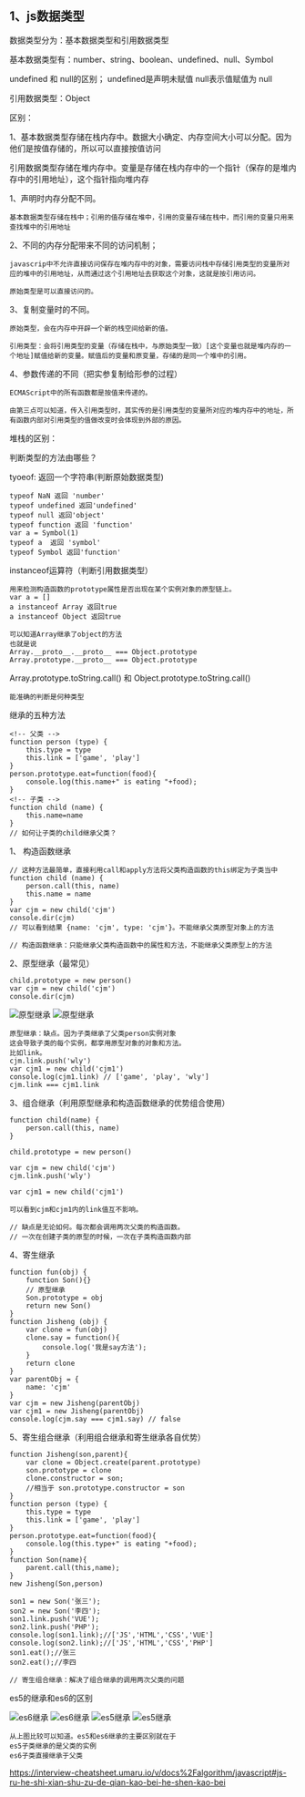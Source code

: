 1、js数据类型
------------------------------
数据类型分为：基本数据类型和引用数据类型

基本数据类型有：number、string、boolean、undefined、null、Symbol

undefined 和 null的区别； undefined是声明未赋值
null表示值赋值为 null

引用数据类型：Object

区别：

1、基本数据类型存储在栈内存中。数据大小确定、内存空间大小可以分配。因为他们是按值存储的，所以可以直接按值访问
    
引用数据类型存储在堆内存中。变量是存储在栈内存中的一个指针（保存的是堆内存中的引用地址），这个指针指向堆内存

1、声明时内存分配不同。

    基本数据类型存储在栈中；引用的值存储在堆中，引用的变量存储在栈中，而引用的变量只用来查找堆中的引用地址

2、不同的内存分配带来不同的访问机制；

    javascrip中不允许直接访问保存在堆内存中的对象，需要访问栈中存储引用类型的变量所对应的堆中的引用地址，从而通过这个引用地址去获取这个对象，这就是按引用访问。

    原始类型是可以直接访问的。
3、复制变量时的不同。

    原始类型，会在内存中开辟一个新的栈空间给新的值。

    引用类型：会将引用类型的变量（存储在栈中，与原始类型一致）[这个变量也就是堆内存的一个地址]赋值给新的变量。赋值后的变量和原变量，存储的是同一个堆中的引用。
4、参数传递的不同（把实参复制给形参的过程）

    ECMAScript中的所有函数都是按值来传递的。

    由第三点可以知道，传入引用类型时，其实传的是引用类型的变量所对应的堆内存中的地址，所有函数内部对引用类型的值做改变时会体现到外部的原因。

堆栈的区别：


判断类型的方法由哪些？

tyoeof: 返回一个字符串(判断原始数据类型)

    typeof NaN 返回 'number'
    typeof undefined 返回'undefined'
    typeof null 返回'object'
    typeof function 返回 'function'
    var a = Symbol(1)
    typeof a  返回 'symbol'
    typeof Symbol 返回'function'

instanceof运算符（判断引用数据类型）

    用来检测构造函数的prototype属性是否出现在某个实例对象的原型链上。
    var a = []
    a instanceof Array 返回true
    a instanceof Object 返回true

    可以知道Array继承了object的方法
    也就是说
    Array.__proto__.__proto__ === Object.prototype
    Array.prototype.__proto__ === Object.prototype

Array.prototype.toString.call() 和
Object.prototype.toString.call() 

    能准确的判断是何种类型

继承的五种方法

    <!-- 父类 -->
    function person (type) {
        this.type = type
        this.link = ['game', 'play']
    }
    person.prototype.eat=function(food){
        console.log(this.name+" is eating "+food);
    }
    <!-- 子类 -->
    function child (name) {
        this.name=name
    }
    // 如何让子类的child继承父类？

1、 构造函数继承

    // 这种方法最简单，直接利用call和apply方法将父类构造函数的this绑定为子类当中
    function child (name) {
        person.call(this, name)
        this.name = name
    }
    var cjm = new child('cjm')
    console.dir(cjm) 
    // 可以看到结果 {name: 'cjm', type: 'cjm'}。不能继承父类原型对象上的方法

    // 构造函数继承：只能继承父类构造函数中的属性和方法，不能继承父类原型上的方法

2、原型继承（最常见）

    child.prototype = new person()
    var cjm = new child('cjm')
    console.dir(cjm)
    
![原型继承](./images/原型继承.png)
![原型继承](http://chuantu.xyz/t6/741/1607938935x1822611374.png)

    原型继承：缺点。因为子类继承了父类person实例对象 
    这会导致子类的每个实例，都享用原型对象的对象和方法。
    比如link。
    cjm.link.push('wly')
    var cjm1 = new child('cjm1')
    console.log(cjm1.link) // ['game', 'play', 'wly']
    cjm.link === cjm1.link

3、组合继承（利用原型继承和构造函数继承的优势组合使用）

    function child(name) {
        person.call(this, name)
    }

    child.prototype = new person()

    var cjm = new child('cjm')
    cjm.link.push('wly')
    
    var cjm1 = new child('cjm1')

    可以看到cjm和cjm1内的link值互不影响。

    // 缺点是无论如何。每次都会调用两次父类的构造函数。
    // 一次在创建子类的原型的时候，一次在子类构造函数内部

4、寄生继承

    function fun(obj) {
        function Son(){}
        // 原型继承
        Son.prototype = obj
        return new Son()
    }
    function Jisheng (obj) {
        var clone = fun(obj)
        clone.say = function(){
            console.log('我是say方法');
        }
        return clone
    }
    var parentObj = {
        name: 'cjm'
    }
    var cjm = new Jisheng(parentObj)
    var cjm1 = new Jisheng(parentObj)
    console.log(cjm.say === cjm1.say) // false

5、寄生组合继承（利用组合继承和寄生继承各自优势）

    function Jisheng(son,parent){
        var clone = Object.create(parent.prototype)
        son.prototype = clone
        clone.constructor = son;
        //相当于 son.prototype.constructor = son
    }
    function person (type) {
        this.type = type
        this.link = ['game', 'play']
    }
    person.prototype.eat=function(food){
        console.log(this.type+" is eating "+food);
    }
    function Son(name){
        parent.call(this,name);
    }
    new Jisheng(Son,person)
    
    son1 = new Son('张三');
    son2 = new Son('李四');
    son1.link.push('VUE');
    son2.link.push('PHP');
    console.log(son1.link);//['JS','HTML','CSS','VUE']
    console.log(son2.link);//['JS','HTML','CSS','PHP']
    son1.eat();//张三
    son2.eat();//李四

    // 寄生组合继承：解决了组合继承的调用两次父类的问题

es5的继承和es6的区别

![es6继承](./images/es5-inherit.png)
![es6继承](http://chuantu.xyz/t6/741/1607938922x1822611374.png)
![es5继承](./images/es6-inherit.png)
![es5继承](http://chuantu.xyz/t6/741/1607938894x1822611374.png)

    从上图比较可以知道。es5和es6继承的主要区别就在于
    es5子类继承的是父类的实例
    es6子类直接继承于父类

https://interview-cheatsheet.umaru.io/v/docs%2Falgorithm/javascript#js-ru-he-shi-xian-shu-zu-de-qian-kao-bei-he-shen-kao-bei
